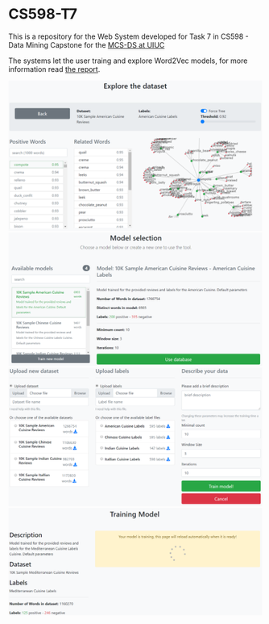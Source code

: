 # CS598-T7
This is a repository for the Web System developed for Task 7 in CS598 - Data Mining Capstone for the [MCS-DS at UIUC](https://cs.illinois.edu/academics/graduate/professional-master-computer-science/online-master-computer-science-data-science)

The systems let the user traing and explore Word2Vec models, for more information read [the report](https://github.com/serdasteclas/CS598-T7/blob/master/report/report.pdf).

![Explore Model](report/screen_explore_model.png)
![Model List](report/screen_model_list.png)
![New Model](report/screen_train_new_model.png)
![Model Training](report/screen_model_training.png)